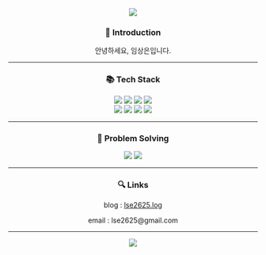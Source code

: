 <!-- Hi there 👋 -->

<!--

- 🔭 I’m currently working on ...
- 🌱 I’m currently learning ...
- 👯 I’m looking to collaborate on ...
- 🤔 I’m looking for help with ...
- 💬 Ask me about ...
- 📫 How to reach me: ...
- 😄 Pronouns: ...
- ⚡ Fun fact: ...
-->

<div align='center'>
  <img src="https://capsule-render.vercel.app/api?type=soft&color=gradient&height=100&section=header&text=HI,&nbsp;I'M&nbsp;SANGEUN👋&fontSize=60"/>
</div>

<div align='center'>
  <h3>🧐 Introduction</h3>
  <p>안녕하세요, 임상은입니다.</p>
</div>

---

<div align='center'>
  <h3>📚 Tech Stack</h3> 
  <img src="https://img.shields.io/badge/Python-3776AB.svg?&style=for-the-badge&logo=Python&logoColor=white"/>
  <img src="https://img.shields.io/badge/JavaScript-F7DF1E.svg?&style=for-the-badge&logo=JavaScript&logoColor=white"/>
  <img src="https://img.shields.io/badge/Django-092E20.svg?&style=for-the-badge&logo=Django&logoColor=white"/>
  <img src="https://img.shields.io/badge/Vue.js-4FC08D.svg?&style=for-the-badge&logo=Vue.js&logoColor=white"/>
</div>
<div align='center'>
  <img src="https://img.shields.io/badge/HTML5-E34F26.svg?&style=for-the-badge&logo=HTML5&logoColor=white"/>
  <img src="https://img.shields.io/badge/CSS3-1572B6.svg?&style=for-the-badge&logo=CSS3&logoColor=white"/>
  <img src="https://img.shields.io/badge/SQLite-003B57.svg?&style=for-the-badge&logo=SQLite&logoColor=white"/>
  <img src="https://img.shields.io/badge/MySQL-4479A1.svg?&style=for-the-badge&logo=MySQL&logoColor=white"/>
</div>

---

<div align="center">
 <h3>🎲 Problem Solving</h3>
 <a href="https://solved.ac/lse2625/"><img src="http://mazassumnida.wtf/api/v2/generate_badge?boj=lse2625"/></a>
  <img src="http://mazandi.herokuapp.com/api?handle=lse2625&theme=warm"/>
</div>

---

<div align='center'>
  <h3>🔍 Links</h3>
  <p>blog : <a href="https://velog.io/@lse2625">lse2625.log</a></p>
  <p>email : lse2625@gmail.com</p>
</div>

---

<div align='center'>
  <img src="https://github-readme-stats.vercel.app/api?username=sangeun-lim&theme=nightowl&show_icons=true"></img>
  <!-- <img src="https://github-readme-stats.vercel.app/api/top-langs/?username=sangeun-lim&layout=compact&theme=tokyonight" /> -->
</div>

